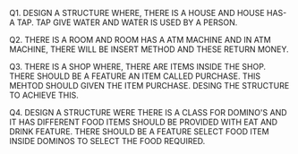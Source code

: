 Q1. DESIGN A STRUCTURE WHERE, THERE IS A HOUSE AND HOUSE HAS-A TAP. TAP GIVE WATER AND WATER IS USED BY A PERSON.


Q2. THERE IS A ROOM AND ROOM HAS A ATM MACHINE AND IN ATM MACHINE, THERE WILL BE INSERT METHOD AND THESE RETURN MONEY.

Q3. THERE IS A SHOP WHERE, THERE ARE ITEMS INSIDE THE SHOP. THERE SHOULD BE A FEATURE AN ITEM CALLED PURCHASE. THIS MEHTOD SHOULD GIVEN THE ITEM PURCHASE. DESING THE STRUCTURE TO ACHIEVE THIS.

Q4. DESIGN A STRUCTURE WERE THERE IS A CLASS FOR DOMINO'S AND IT HAS DIFFERENT FOOD ITEMS SHOULD BE PROVIDED WITH EAT AND DRINK FEATURE. THERE SHOULD BE A FEATURE SELECT FOOD ITEM INSIDE DOMINOS TO SELECT THE FOOD REQUIRED.
